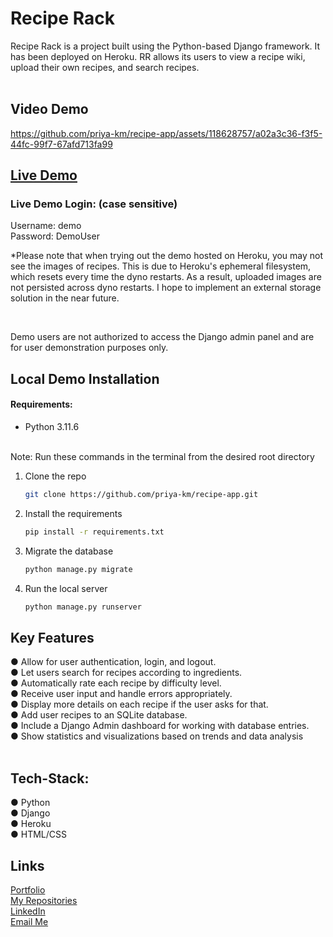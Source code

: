 # Recipe Rack

<p>Recipe Rack is a project built using the Python-based Django framework. It has been deployed on Heroku. RR allows its users to view a recipe wiki, upload their own recipes, and search recipes.<br>
<br>
<h2>Video Demo</h2>


https://github.com/priya-km/recipe-app/assets/118628757/a02a3c36-f3f5-44fc-99f7-67afd713fa99

## [Live Demo](https://github.com/priya-km?tab=repositories "RR Live Demo")
### Live Demo Login: (case sensitive)
Username: demo <br>
Password: DemoUser
<br>
<p>*Please note that when trying out the demo hosted on Heroku, you may not see the images of recipes. This is due to Heroku's ephemeral filesystem, which resets every time the dyno restarts. As a result, uploaded images are not persisted across dyno restarts. I hope to implement an external storage solution in the near future.</p>
<br>
<p>Demo users are not authorized to access the Django admin panel and are for user demonstration purposes only.</p>

## Local Demo Installation
#### Requirements:
- Python 3.11.6
<br>
Note: Run these commands in the terminal from the desired root directory

1. Clone the repo
   ```sh
   git clone https://github.com/priya-km/recipe-app.git
   ```
2. Install the requirements
   ```sh
   pip install -r requirements.txt
   ```
3. Migrate the database
   ```sh
   python manage.py migrate
   ```
3. Run the local server
   ```sh
   python manage.py runserver
   ```
<h2>Key Features</h2>
● Allow for user authentication, login, and logout.<br>
● Let users search for recipes according to ingredients.<br>
● Automatically rate each recipe by difficulty level.<br>
● Receive user input and handle errors appropriately.<br>
● Display more details on each recipe if the user asks for that.<br>
● Add user recipes to an SQLite database.<br>
● Include a Django Admin dashboard for working with database entries.<br>
● Show statistics and visualizations based on trends and data analysis<br>
<br>

## Tech-Stack:
● Python<br>
● Django<br>
● Heroku<br>
● HTML/CSS<br>


<h2>Links</h2>

[Portfolio](https://priya-km.github.io/portfolio "Portfolio")
<br>
[My Repositories](https://github.com/priya-km?tab=repositories "My Repositories")<br>
[LinkedIn](https://www.linkedin.com/in/priyamaharban/ "LinkedIn")<br>
[Email Me](mailto:priyakmaharban@gmail.com?subject=Hi% "Hi!")
